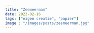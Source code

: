 ```yaml
---
title: "Zeemeerman"
date: 2023-02-16
tags: ["eigen creatie", "papier"]
image : "/images/posts/zeemeerman.jpg"
---
```


